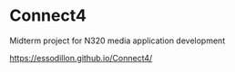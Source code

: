# Connect4
 Midterm project for N320 media application development

https://essodillon.github.io/Connect4/

